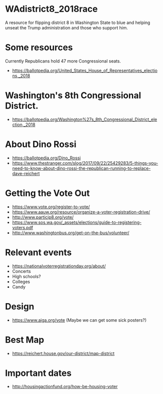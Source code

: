 # WAdistrict8_2018race
A resource for flipping district 8 in Washington State to blue and helping unseat the Trump administration and those who support him. 

# Some resources
Currently Republicans hold 47 more Congressional seats. 
- https://ballotpedia.org/United_States_House_of_Representatives_elections,_2018

# Washington's 8th Congressional District. 
- https://ballotpedia.org/Washington%27s_8th_Congressional_District_election,_2018

# About Dino Rossi
- https://ballotpedia.org/Dino_Rossi
- https://www.thestranger.com/slog/2017/09/22/25429283/5-things-you-need-to-know-about-dino-rossi-the-republican-running-to-replace-dave-reichert

# Getting the Vote Out
- https://www.vote.org/register-to-vote/
- https://www.aauw.org/resource/organize-a-voter-registration-drive/
- http://www.particip8.org/vote/
- https://www.sos.wa.gov/_assets/elections/guide-to-registering-voters.pdf
- http://www.washingtonbus.org/get-on-the-bus/volunteer/

# Relevant events
- https://nationalvoterregistrationday.org/about/
- Concerts
- High schools?
- Colleges
- Candy

# Design
- https://www.aiga.org/vote (Maybe we can get some sick posters?)

# Best Map
- https://reichert.house.gov/our-district/map-district

# Important dates
- http://housingactionfund.org/how-be-housing-voter
